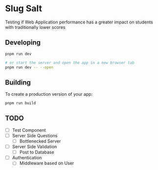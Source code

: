# Slug Salt 
Testing if Web Application performance has a greater impact on students with traditionally lower scores

## Developing

```bash
pnpm run dev

# or start the server and open the app in a new browser tab
pnpm run dev -- --open
```

## Building

To create a production version of your app:

```bash
pnpm run build
```

## TODO
- [ ] Test Component
- [ ] Server Side Questions
    - [ ] Bottlenecked Server
- [ ] Server Side Validation
    - [ ] Post to Database
- [ ] Authentication
    - [ ] Middleware based on User